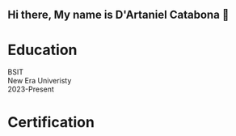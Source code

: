 ## Hi there, My name is D'Artaniel Catabona 👋

<h1>Education</h1>
 BSIT
   <br>
New Era Univeristy
   <br>
  2023-Present
  <h1>Certification</h1>
  
